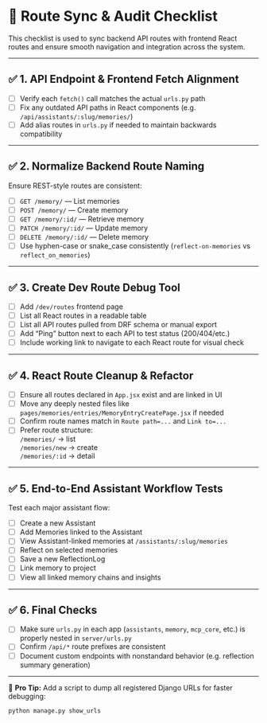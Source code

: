 # 🔄 Route Sync & Audit Checklist

This checklist is used to sync backend API routes with frontend React routes and ensure smooth navigation and integration across the system.

---

## ✅ 1. API Endpoint & Frontend Fetch Alignment

- [ ] Verify each `fetch()` call matches the actual `urls.py` path
- [ ] Fix any outdated API paths in React components (e.g. `/api/assistants/:slug/memories/`)
- [ ] Add alias routes in `urls.py` if needed to maintain backwards compatibility

---

## ✅ 2. Normalize Backend Route Naming

Ensure REST-style routes are consistent:

- [ ] `GET /memory/` — List memories
- [ ] `POST /memory/` — Create memory
- [ ] `GET /memory/:id/` — Retrieve memory
- [ ] `PATCH /memory/:id/` — Update memory
- [ ] `DELETE /memory/:id/` — Delete memory
- [ ] Use hyphen-case or snake_case consistently (`reflect-on-memories` vs `reflect_on_memories`)

---

## ✅ 3. Create Dev Route Debug Tool

- [ ] Add `/dev/routes` frontend page
- [ ] List all React routes in a readable table
- [ ] List all API routes pulled from DRF schema or manual export
- [ ] Add “Ping” button next to each API to test status (200/404/etc.)
- [ ] Include working link to navigate to each React route for visual check

---

## ✅ 4. React Route Cleanup & Refactor

- [ ] Ensure all routes declared in `App.jsx` exist and are linked in UI
- [ ] Move any deeply nested files like `pages/memories/entries/MemoryEntryCreatePage.jsx` if needed
- [ ] Confirm route names match in `Route path=...` and `Link to=...`
- [ ] Prefer route structure:  
      `/memories/` → list  
      `/memories/new` → create  
      `/memories/:id` → detail

---

## ✅ 5. End-to-End Assistant Workflow Tests

Test each major assistant flow:

- [ ] Create a new Assistant
- [ ] Add Memories linked to the Assistant
- [ ] View Assistant-linked memories at `/assistants/:slug/memories`
- [ ] Reflect on selected memories
- [ ] Save a new ReflectionLog
- [ ] Link memory to project
- [ ] View all linked memory chains and insights

---

## ✅ 6. Final Checks

- [ ] Make sure `urls.py` in each app (`assistants`, `memory`, `mcp_core`, etc.) is properly nested in `server/urls.py`
- [ ] Confirm `/api/*` route prefixes are consistent
- [ ] Document custom endpoints with nonstandard behavior (e.g. reflection summary generation)

---

🧠 **Pro Tip:** Add a script to dump all registered Django URLs for faster debugging:

```bash
python manage.py show_urls
```
